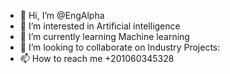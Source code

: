 - 👋 Hi, I’m @EngAlpha
- 👀 I’m interested in Artificial intelligence
- 🌱 I’m currently learning Machine learning
- 💞️ I’m looking to collaborate on Industry Projects:
- 📫 How to reach me +201060345328

<!---
EngAlpha/EngAlpha is a ✨ special ✨ repository because its `README.md` (this file) appears on your GitHub profile.
You can click the Preview link to take a look at your changes.
--->

